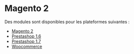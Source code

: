 # Magento 2

Des modules sont disponibles pour les plateformes suivantes :
  - [Magento 2]()
  - [Prestashop 1.6]()
  - [Prestashop 1.7]()
  - [Woocommerce]()